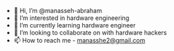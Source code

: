 - 👋 Hi, I’m @manasseh-abraham
- 👀 I’m interested in hardware engineering
- 🌱 I’m currently learning hardware engineer
- 💞️ I’m looking to collaborate on with hardware hackers 
- 📫 How to reach me - manasshe2@gmail.com

<!---
manasseh-abraham/manasseh-abraham is a ✨ special ✨ repository because its `README.md` (this file) appears on your GitHub profile.
You can click the Preview link to take a look at your changes.
--->
